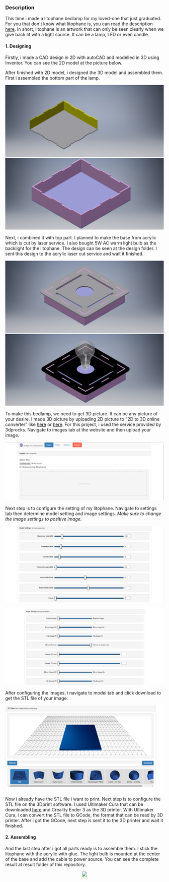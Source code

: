 ### Description

This time i made a litophane bedlamp for my loved-one that just graduated. For you that don't know what litophane is, you can read the description [here](https://en.wikipedia.org/wiki/Lithophane). In short, litophane is an artwork that can only be seen clearly when we give back lit with a light source. It can be a lamp, LED or even candle. 

#### 1. Designing
Firstly, i made a CAD design in 2D with autoCAD and modelled in 3D using Inventor. You can see the 2D model at the picture below.

After finished with 2D model, i designed the 3D model and assembled them. First i assembled the bottom part of the lamp.
<p align="center">
  <img  src="https://github.com/falithurrahman/litophane_bedlamp/blob/master/Design/step1.jpg">
    <img  src="https://github.com/falithurrahman/litophane_bedlamp/blob/master/Design/step2.jpg">
</p>

Next, i combined it with top part. I planned to make the base from acrylic which is cut by laser service. I also bought 5W AC warm light bulb as the backlight for the litophane. The design can be seen at the design folder. I sent this design to the acrylic laser cut service and wait it finished.
<p align="center">
  <img  src="https://github.com/falithurrahman/litophane_bedlamp/blob/master/Design/step3.jpg">
    <img  src="https://github.com/falithurrahman/litophane_bedlamp/blob/master/Design/step4.jpg">
</p>

To make this bedlamp, we need to get 3D picture. It can be any picture of your desire. I made 3D picture by uploading 2D picture to "2D to 3D online converter" like [here](http://3dp.rocks/lithophane/) or [here](https://lithophanemaker.com/). For this project, i used the service provided by 3dprocks. Navigate to images tab at the website and then upload your image. 

<p align="center">
  <img  src="https://github.com/falithurrahman/litophane_bedlamp/blob/master/Step/1.PNG">
</p>

Next step is to configure the setting of my litophane. Navigate to settings tab then determine model setting and image settings. *Make sure to change the image settings to positive image.*

<p align="center">
  <img  src="https://github.com/falithurrahman/litophane_bedlamp/blob/master/Step/2.PNG">
</p>
<p align="center">
  <img  src="https://github.com/falithurrahman/litophane_bedlamp/blob/master/Step/3.PNG">
</p>

After configuring the images, i navigate to model tab and click download to get the STL file of your image.

<p align="center">
  <img  src="https://github.com/falithurrahman/litophane_bedlamp/blob/master/Step/4.PNG">
</p>

Now i already have the STL file i want to print. Next step is to configure the STL file on the 3Dprint software. I used Ultimaker Cura that can be downloaded [here](https://ultimaker.com/software/ultimaker-cura) and Creality Ender 3 as the 3D printer. With Ultimaker Cura, i can convert the STL file to GCode, the format that can be read by 3D printer. After i got the GCode, next step is sent it to the 3D printer and wait it finished.

#### 2. Assembling
And the last step after i got all parts ready is to assemble them. I stick the litophane with the acrylic with glue. The light bulb is mounted at the center of the base and add the cable to power source. You can see the complete result at result folder of this repository.

<p align="center">
  <img  src="https://github.com/falithurrahman/litophane_bedlamp/blob/master/Step/5.PNG">
</p>
